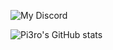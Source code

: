![My Discord](https://discord-readme-badge.vercel.app/api?id=<479683733167800334>)
<!--
**Pi3ro/Pi3ro** is a ✨ _special_ ✨ repository because its `README.md` (this file) appears on your GitHub profile.

Here are some ideas to get you started:

- 🔭 I’m currently working on ...
- 🌱 I’m currently learning ...
- 👯 I’m looking to collaborate on ...
- 🤔 I’m looking for help with ...
- 💬 Ask me about ...
- 📫 How to reach me: ...
- 😄 Pronouns: ...
- ⚡ Fun fact: ...
-->
![Pi3ro's GitHub stats](https://github-readme-stats.vercel.app/api?username=Pi3ro&count_private=true&show_icons=true&theme=radical)

